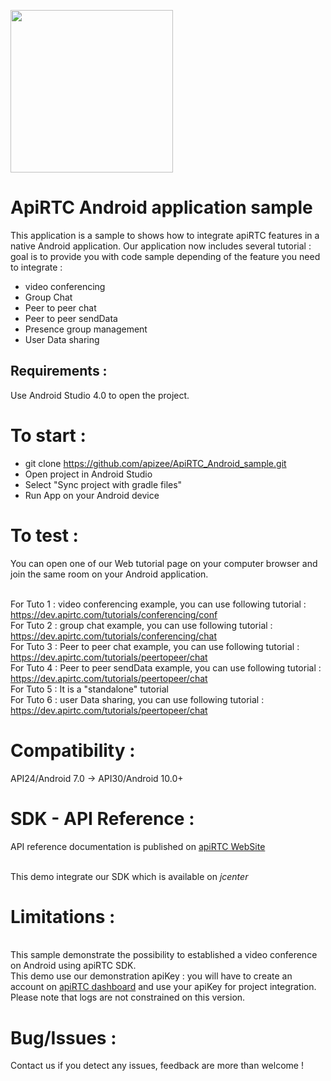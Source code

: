 <a href="https://www.apirtc.com"><img src="https://apirtc.com/wp-content/uploads/2018/09/ApiRTC_relook_branding_v01.png" width="260"></a>


# ApiRTC Android application sample

This application is a sample to shows how to integrate apiRTC features in a native Android application.
Our application now includes several tutorial : goal is to provide you with code sample depending of the feature you need to integrate :
- video conferencing
- Group Chat
- Peer to peer chat
- Peer to peer sendData
- Presence group management
- User Data sharing

## Requirements :
Use Android Studio 4.0 to open the project.

# To start :
- git clone https://github.com/apizee/ApiRTC_Android_sample.git
- Open project in Android Studio
- Select "Sync project with gradle files"
- Run App on your Android device

# To test :
You can open one of our Web tutorial page on your computer browser and join the same room on your Android application.

<br/>For Tuto 1 : video conferencing example, you can use following tutorial : https://dev.apirtc.com/tutorials/conferencing/conf
<br/>For Tuto 2 : group chat example, you can use following tutorial : https://dev.apirtc.com/tutorials/conferencing/chat
<br/>For Tuto 3 : Peer to peer chat example, you can use following tutorial : https://dev.apirtc.com/tutorials/peertopeer/chat
<br/>For Tuto 4 : Peer to peer sendData example, you can use following tutorial : https://dev.apirtc.com/tutorials/peertopeer/chat
<br/>For Tuto 5 : It is a "standalone" tutorial
<br/>For Tuto 6 : user Data sharing, you can use following tutorial : https://dev.apirtc.com/tutorials/peertopeer/chat

# Compatibility :
API24/Android 7.0 -> API30/Android 10.0+

# SDK - API Reference :
API reference documentation is published on [apiRTC WebSite](https://dev.apirtc.com/api/reference_apiRTC_Android-SDK)

<br/>This demo integrate our SDK which is available on *jcenter*

# Limitations :
<br/>This sample demonstrate the possibility to established a video conference on Android using apiRTC SDK.
<br/>This demo use our demonstration apiKey : you will have to create an account on [apiRTC dashboard](https://cloud.apirtc.com/) and use your apiKey for project integration.
<br/>Please note that logs are not constrained on this version.

# Bug/Issues :
Contact us if you detect any issues, feedback are more than welcome !
